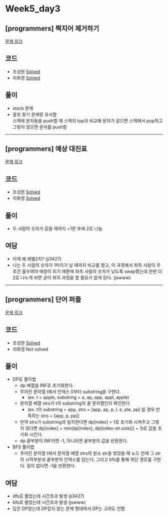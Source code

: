 # Week5_day3

## [programmers] 짝지어 제거하기

[문제 링크](https://programmers.co.kr/learn/courses/30/lessons/12973)

## 코드

- 조성원 [Solved](https://github.com/ji3427/300solves/blob/master/JSWww/WEEK5/2017tipstown_1.cpp)
- 지화영 [Solved](https://github.com/ji3427/300solves/blob/master/ji3427/week5/programers_2017_tipstown_1.cpp)
## 풀이

- stack 문제
- 괄호 찾기 문제랑 유사함<br/>스택에 문자들을 push할 때 스택의 top과 비교해 문자가 같으면 스택에서 pop하고 그렇지 않으면 문자를 push함

---

## [programmers] 예상 대진표

[문제 링크](https://programmers.co.kr/learn/courses/30/lessons/12985)

## 코드

- 조성원 [Solved](https://github.com/ji3427/300solves/blob/master/JSWww/WEEK5/2017tipstown_2.cpp)
- 지화영 [Solved](https://github.com/ji3427/300solves/blob/master/ji3427/week5/programers_2017_tipstown_2.cpp)

## 풀이

- 두 사람의 숫자가 같을 때까지 +1한 후에 2로 나눔

## 여담

- 이게 왜 레벨2지? (ji3427)
- 나는 두 사람의 숫자가 1차이가 날 때까지 비교를 했고, 이 과정에서 좌측 사람이 무조건 홀수여야 매칭이 되기 때문에 좌측 사람의 숫자가 낮도록 swap했는데 한번 더 2로 나누게 되면 굳이 위의 과정을 할 필요가 없게 된다. (jswww)

---

## [programmers] 단어 퍼즐

[문제 링크](https://programmers.co.kr/learn/courses/30/lessons/12983)

## 코드

- 조성원 [Solved](https://github.com/ji3427/300solves/blob/master/JSWww/WEEK5/2017tipstown_3.cpp)
- 지화영 Not solved

## 풀이

- DP로 풀이법
    - dp 배열을 INF로 초기화한다.
    - 주어진 문자열 t에서 인덱스 0부터 substring을 구한다.
        - (ex. t = apple, substring = a, ap, app, appl, apple)
    - 문자열 배열 strs가 t의 substring의 끝 문자열인지 확인한다.
        - (ex. t의 substring = app, strs = [app, ap, p, l, e, ple, pp]  일 경우 만족하는 strs = [app, p, pp])
    -  만약 strs가 substring과 일치한다면 dp[index] = 1로 초기화 시켜주고 그렇지 않다면 dp[index] = min(dp[index], dp[index-str.size()] + 1)로 값을 초기화 시킨다.
    -  dp 끝부분이 INF라면 -1, 아니라면 끝부분의 값을 반환한다.
- BFS 풀이법
    - 주어진 문자열 t에서 문자열 배열 strs의 원소 str을 찾았을 때 노드 안에 그 str의 시작부분과 끝부분의 인덱스를 담는다. 그리고 bfs를 통해 최단 경로를 구한다. 길이 없다면 -1을 반환한다. 
## 여담

- dfs로 풀었는데 시간초과 발생 (ji3427)
- bfs로 풀었는데 시간초과 발생 (jswww)
- 답은 DP였는데 DP같지 않는 문제 형태여서 DP는 고려도 안함
